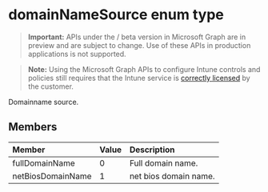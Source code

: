 ﻿# domainNameSource enum type

> **Important:** APIs under the / beta version in Microsoft Graph are in preview and are subject to change. Use of these APIs in production applications is not supported.

> **Note:** Using the Microsoft Graph APIs to configure Intune controls and policies still requires that the Intune service is [correctly licensed](https://go.microsoft.com/fwlink/?linkid=839381) by the customer.

Domainname source.
## Members
|Member|Value|Description|
|:---|:---|:---|
|fullDomainName|0|Full domain name.|
|netBiosDomainName|1|net bios domain name.|






